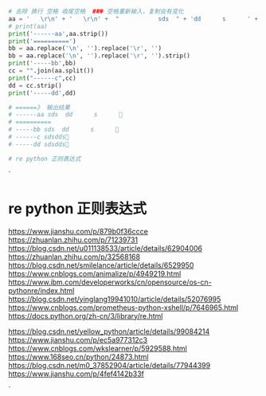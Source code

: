 
```python
# 去除 换行 空格 收尾空格  ### 空格重新输入，复制会有变化
aa = '   \r\n' + '   \r\n' +  "           sds  " + 'dd      s      ' + '\r\n'
# print(aa)
print('------aa',aa.strip())
print('==========')
bb = aa.replace('\n', '').replace('\r', '')
bb = aa.replace('\n', '').replace('\r', '').strip()
print('-----bb',bb)
cc = "".join(aa.split())
print("------c",cc)
dd = cc.strip()
print('-----dd',dd)

# ======》 输出结果
# ------aa sds  dd      s      
# ==========
# -----bb sds  dd      s      
# ------c sdsdds
# -----dd sdsdds

# re python 正则表达式

```

`
# re python 正则表达式

https://www.jianshu.com/p/879b0f36ccce
https://zhuanlan.zhihu.com/p/71239731
https://blog.csdn.net/u011138533/article/details/62904006
https://zhuanlan.zhihu.com/p/32568168
https://blog.csdn.net/smilelance/article/details/6529950
https://www.cnblogs.com/animalize/p/4949219.html
https://www.ibm.com/developerworks/cn/opensource/os-cn-pythonre/index.html
https://blog.csdn.net/yinglang19941010/article/details/52076995
https://www.cnblogs.com/prometheus-python-xshell/p/7646965.html
https://docs.python.org/zh-cn/3/library/re.html

https://blog.csdn.net/yellow_python/article/details/99084214
https://www.jianshu.com/p/ec5a977312c3
https://www.cnblogs.com/wkslearner/p/5929588.html
https://www.168seo.cn/python/24873.html
https://blog.csdn.net/m0_37852904/article/details/77944399
https://www.jianshu.com/p/4fef4142b33f

`